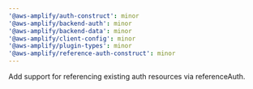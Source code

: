 ```yaml
---
'@aws-amplify/auth-construct': minor
'@aws-amplify/backend-auth': minor
'@aws-amplify/backend-data': minor
'@aws-amplify/client-config': minor
'@aws-amplify/plugin-types': minor
'@aws-amplify/reference-auth-construct': minor
---
```


Add support for referencing existing auth resources via referenceAuth.
